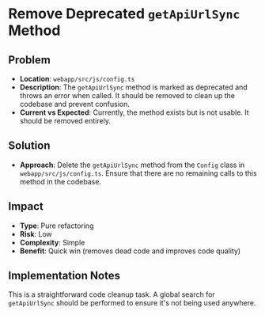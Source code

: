 # Remove Deprecated `getApiUrlSync` Method

## Problem
- **Location**: `webapp/src/js/config.ts`
- **Description**: The `getApiUrlSync` method is marked as deprecated and throws an error when called. It should be removed to clean up the codebase and prevent confusion.
- **Current vs Expected**: Currently, the method exists but is not usable. It should be removed entirely.

## Solution
- **Approach**: Delete the `getApiUrlSync` method from the `Config` class in `webapp/src/js/config.ts`. Ensure that there are no remaining calls to this method in the codebase.

## Impact
- **Type**: Pure refactoring
- **Risk**: Low
- **Complexity**: Simple
- **Benefit**: Quick win (removes dead code and improves code quality)

## Implementation Notes
This is a straightforward code cleanup task. A global search for `getApiUrlSync` should be performed to ensure it's not being used anywhere.